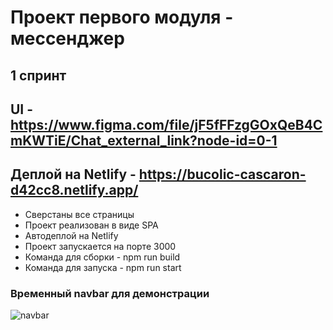 # Проект первого модуля - мессенджер

## 1 спринт

## UI - https://www.figma.com/file/jF5fFFzgGOxQeB4CmKWTiE/Chat_external_link?node-id=0-1
## Деплой на Netlify - https://bucolic-cascaron-d42cc8.netlify.app/

  - Сверстаны все страницы
  - Проект реализован в виде SPA
  - Автодеплой на Netlify
  - Проект запускается на порте 3000
  - Команда для сборки - npm run build
  - Команда для запуска - npm run start
  
### Временный navbar для демонстрации
![navbar](https://user-images.githubusercontent.com/29005134/229859606-bc5868f8-01c4-42cf-bea2-022e66bcf309.png)

